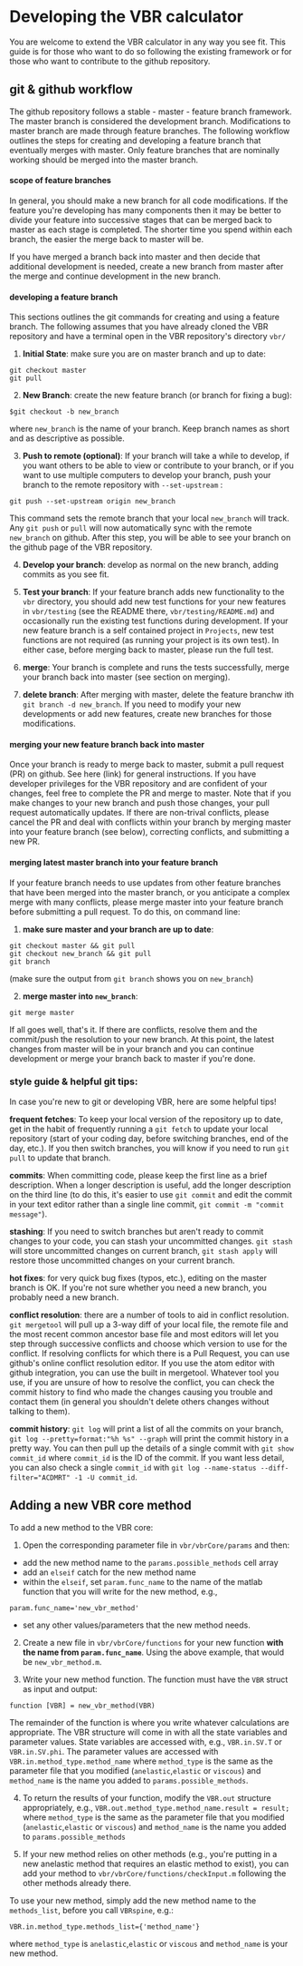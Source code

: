 # Developing the VBR calculator

You are welcome to extend the VBR calculator in any way you see fit. This guide is for those who want to do so following the existing framework or for those who want to contribute to the github repository.

## git & github workflow

The github repository follows a stable - master - feature branch framework. The master branch is considered the development branch. Modifications to master branch are made through feature branches. The following workflow outlines the steps for creating and developing a feature branch that eventually merges with master. Only feature branches that are nominally working should be merged into the master branch.

#### scope of feature branches

In general, you should make a new branch for all code modifications. If the feature you're developing has many components then it may be better to divide your feature into successive stages that can be merged back to master as each stage is completed. The shorter time you spend within each branch, the easier the merge back to master will be.

If you have merged a branch back into master and then decide that additional development is needed, create a new branch from master after the merge and continue development in the new branch.

#### developing a feature branch

This sections outlines the git commands for creating and using a feature branch. The following assumes that you have already cloned the VBR repository and have a terminal open in the VBR repository's directory `vbr/`

1. **Initial State**: make sure you are on master branch and up to date:
  ```
  git checkout master
  git pull
  ```
2. **New Branch**: create the new feature branch (or branch for fixing a bug):  
  ```
  $git checkout -b new_branch
  ```
where `new_branch` is the name of your branch. Keep branch names as short and as descriptive as possible.

3. **Push to remote (optional)**: If your branch will take a while to develop, if you want others to be able to view or contribute to your branch, or if you want to use multiple computers to develop your branch, push your branch to the remote repository with `--set-upstream` :
  ```
  git push --set-upstream origin new_branch
  ```
This command sets the remote branch that your local `new_branch` will track. Any `git push` or `pull` will now automatically sync with the remote `new_branch` on github. After this step, you will be able to see your branch on the github page of the VBR repository.

4. **Develop your branch**: develop as normal on the new branch, adding commits as you see fit.

5. **Test your branch**: If your feature branch adds new functionality to the `vbr` directory, you should add new test functions for your new features in `vbr/testing` (see the README there, `vbr/testing/README.md`) and occasionally run the existing test functions during development. If your new feature branch is a self contained project in `Projects`, new test functions are not required (as running your project is its own test). In either case, before merging back to master, please run the full test.

6. **merge**: Your branch is complete and runs the tests successfully, merge your branch back into master (see section on merging).

7. **delete branch**: After merging with master, delete the feature branchw ith `git branch -d new_branch`. If you need to modify your new developments or add new features, create new branches for those modifications.

#### merging your new feature branch back into master

Once your branch is ready to merge back to master, submit a pull request (PR) on github. See here (link) for general instructions. If you have developer privileges for the VBR repository and are confident of your changes, feel free to complete the PR and merge to master. Note that if you make changes to your new branch and push those changes, your pull request automatically updates. If there are non-trival conflicts, please cancel the PR and deal with conflicts within your branch by merging master into your feature branch (see below), correcting conflicts, and submitting a new PR.

#### merging latest master branch into your feature branch

If your feature branch needs to use updates from other feature branches that have been merged into the master branch, or you anticipate a complex merge with many conflicts, please merge master into your feature branch before submitting a pull request. To do this, on command line:

1. **make sure master and your branch are up to date**:
  ```
  git checkout master && git pull
  git checkout new_branch && git pull
  git branch
  ```
  (make sure the output from `git branch` shows you on `new_branch`)

2. **merge master into `new_branch`**:  
  ```
  git merge master
  ```
  If all goes well, that's it. If there are conflicts, resolve them and the commit/push the resolution to your new branch. At this point, the latest changes from master will be in your branch and you can continue development or merge your branch back to master if you're done.

### style guide & helpful git tips:

In case you're new to git or developing VBR, here are some helpful tips!

**frequent fetches**: To keep your local version of the repository up to date, get in the habit of frequently running a `git fetch` to update your local repository (start of your coding day, before switching branches, end of the day, etc.). If you then switch branches, you will know if you need to run `git pull` to update that branch.

**commits**: When committing code, please keep the first line as a brief description. When a longer description is useful, add the longer description on the third line (to do this, it's easier to use `git commit` and edit the commit in your text editor rather than a single line commit, `git commit -m "commit message"`).

**stashing**: If you need to switch branches but aren't ready to commit changes to your code, you can stash your uncommitted changes. `git stash` will store uncommitted changes on current branch, `git stash apply` will restore those uncommitted changes on your current branch.

**hot fixes**: for very quick bug fixes (typos, etc.), editing on the master branch is OK. If you're not sure whether you need a new branch, you probably need a new branch.

**conflict resolution**: there are a number of tools to aid in conflict resolution. `git mergetool` will pull up a 3-way diff of your local file, the remote file and the most recent common ancestor base file and most editors will let you step through successive conflicts and choose which version to use for the conflict. If resolving conflicts for which there is a Pull Request, you can use github's online conflict resolution editor. If you use the atom editor with github integration, you can use the built in mergetool. Whatever tool you use, if you are unsure of how to resolve the conflict, you can check the commit history to find who made the changes causing you trouble and contact them (in general you shouldn't delete others changes without talking to them).

**commit history**: `git log` will print a list of all the commits on your branch, `git log --pretty=format:"%h %s" --graph` will print the commit history in a pretty way. You can then pull up the details of a single commit with `git show commit_id` where `commit_id` is the ID of the commit. If you want less detail, you can also check a single `commit_id` with `git log --name-status --diff-filter="ACDMRT" -1 -U commit_id`.

## Adding a new VBR core method
To add a new method to the VBR core:

1. Open the corresponding parameter file in `vbr/vbrCore/params` and then:
  * add the new method name to the `params.possible_methods` cell array
  * add an `elseif` catch for the new method name
  * within the `elseif`, set `param.func_name` to the name of the matlab function that you will write for the new method, e.g.,
  ```
  param.func_name='new_vbr_method'
  ```
  * set any other values/parameters that the new method needs.

2. Create a new file in `vbr/vbrCore/functions` for your new function **with the name from `param.func_name`**. Using the above example, that would be `new_vbr_method.m`.

3. Write your new method function. The function must have the `VBR` struct as input and output:
```
function [VBR] = new_vbr_method(VBR)
```
The remainder of the function is where you write whatever calculations are appropriate. The VBR structure will come in with all the state variables and parameter values. State variables are accessed with, e.g., `VBR.in.SV.T` or `VBR.in.SV.phi`. The parameter values are accessed with `VBR.in.method_type.method_name` where `method_type` is the same as the parameter file that you modified (`anelastic`,`elastic` or `viscous`) and `method_name` is the name you added to `params.possible_methods`.

4. To return the results of your function, modify the `VBR.out` structure appropriately, e.g., ```VBR.out.method_type.method_name.result = result;```
where `method_type` is the same as the parameter file that you modified (`anelastic`,`elastic` or `viscous`) and `method_name` is the name you added to `params.possible_methods`

5. If your new method relies on other methods (e.g., you're putting in a new anelastic method that requires an elastic method to exist), you can add your method to `vbr/vbrCore/functions/checkInput.m` following the other methods already there.

To use your new method, simply add the new method name to the `methods_list`, before you call `VBRspine`, e.g.:
```
VBR.in.method_type.methods_list={'method_name'}
```
where `method_type` is `anelastic`,`elastic` or `viscous` and `method_name` is your new method.
